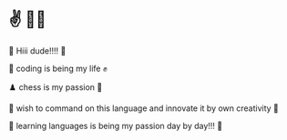 # :v: :raising_hand_man:

:handshake: Hiii dude!!!! :bow:

 :jack_o_lantern: coding is being my life :fist_raised:

:chess_pawn: chess is my passion  :no_good:


:open_hands:  wish to command on this language and innovate it by own creativity :crossed_fingers:
   
 :zombie:  learning languages is being my passion day by day!!! :shrug:
   
      
  



